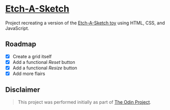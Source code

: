 # [Etch-A-Sketch](https://mark-p0.github.io/etch-a-sketch/)

<!--
  Digital Etch-A-Sketch toy using web languages.
 -->

Project recreating a version of the [Etch-A-Sketch toy](https://en.wikipedia.org/wiki/Etch_A_Sketch) using HTML, CSS, and JavaScript.

## Roadmap

- [x] Create a grid itself
- [x] Add a functional _Reset_ button
- [x] Add a functional _Resize_ button
- [x] Add more flairs

## Disclaimer

> This project was performed initially as part of [The Odin Project](https://www.theodinproject.com/).
